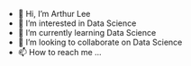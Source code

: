 - 👋 Hi, I’m Arthur Lee
- 👀 I’m interested in Data Science
- 🌱 I’m currently learning Data Science
- 💞️ I’m looking to collaborate on Data Science
- 📫 How to reach me ...

<!---
ArthurLeeBT/ArthurLeeBT is a ✨ special ✨ repository because its `README.md` (this file) appears on your GitHub profile.
You can click the Preview link to take a look at your changes.
--->
